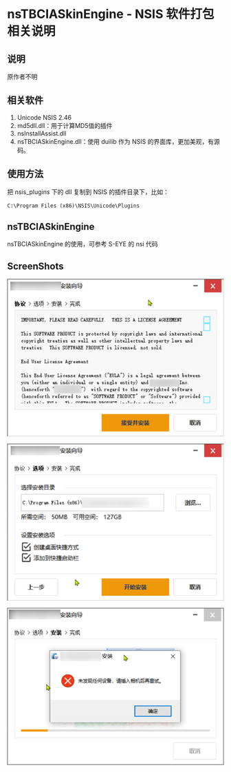 # nsTBCIASkinEngine - NSIS 软件打包相关说明

## 说明
原作者不明


## 相关软件
1. Unicode NSIS 2.46
2. md5dll.dll：用于计算MD5值的插件
3. nsInstallAssist.dll
4. nsTBCIASkinEngine.dll：使用 duilib 作为 NSIS 的界面库，更加美观，有源码。


## 使用方法
把 nsis_plugins 下的 dll 复制到 NSIS 的插件目录下，比如：

    C:\Program Files (x86)\NSIS\Unicode\Plugins

## nsTBCIASkinEngine 
nsTBCIASkinEngine 的使用，可参考 S-EYE 的 nsi 代码

## ScreenShots

![1.png](screenshots\1.png)

![2.png](screenshots\2.png)

![3.png](screenshots\3.png)